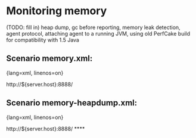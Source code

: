 # Monitoring memory

(TODO: fill in) heap dump, gc before reporting, memory leak detection, agent protocol, attaching agent to a running JVM, using old PerfCake build for compatibility with 1.5 Java


## Scenario memory.xml:
{lang=xml, linenos=on}
   <?xml version="1.0" encoding="utf-8"?>
   <scenario xmlns="urn:perfcake:scenario:7.0">
      <run type="time" value="300000"/>
      <generator class="DefaultMessageGenerator" threads="100"/>
      <sender class="HttpSender">
         <target>http://${server.host}:8888/</target>
         <property name="method" value="POST"/>
      </sender>
      <reporting>
         <reporter class="MemoryUsageReporter"">
            <property name="agentHostname" value="${server.host}"/>
            <property name="agentPort" value="8850"/>
            <destination class="ConsoleDestination">
               <period type="time" value="5000"/>
            </destination>
         </reporter>
      </reporting>
      <messages>
         <message content="payload"/>
      </messages>
   </scenario>

## Scenario memory-heapdump.xml:
{lang=xml, linenos=on}
   <?xml version="1.0" encoding="utf-8"?>
   <scenario xmlns="urn:perfcake:scenario:7.0">
      <run type="time" value="300000"/>
      <generator class="DefaultMessageGenerator" threads="100"/>
      <sender class="HttpSender">
         <target>http://${server.host}:8888/</target>
         <property name="method" value="POST"/>
      </sender>
      <reporting>
         <reporter class="MemoryUsageReporter"">
            <property name="agentHostname" value="${server.host}"/>
            <property name="agentPort" value="8850"/>
            **<property name="memoryDumpOnLeak" value="true"/>**
            <destination class="ConsoleDestination">
               <period type="time" value="5000"/>
            </destination>
         </reporter>
      </reporting>
      <messages>
         <message content="payload"/>
      </messages>
   </scenario>